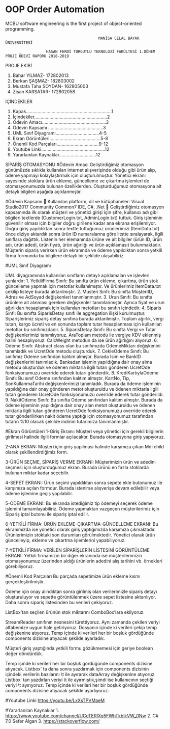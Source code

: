 # OOP Order Automation
MCBU software engineering is the first project of object-oriented programming.

                                             MANİSA CELAL BAYAR ÜNİVERSİTESİ
	
                      HASAN FERDİ TURGUTLU TEKNOLOJİ FAKÜLTESİ 1.DÖNEM PROJE ÖDEVİ RAPORU 2018-2019



PROJE EKİBİ
1. Bahar YILMAZ-   172802013
2. Berkan ŞAŞMAZ-   182803002
3. Mustafa Taha SOYDAN- 162805003
4. Zişan KARSATAR- 172802058





İÇİNDEKİLER
1. Kapak………………………………………………………….1
2. İçindekiler…………………………………………………2
3. Ödevin Amacı.………………………………………….3
4. Ödevin Kapsamı ………….…………………………3
5. UML Sınıf Diyagramı.…..…….…………………4-5
6. Ekran Görüntüleri………………………………….5-8
7. Önemli Kod Parçaları……………………………9-12
8. Youtube Linki…………………………………………..12
9. Yararlanılan Kaynaklar………………………..12











SİPARİŞ OTOMASYONU
#Ödevin Amacı
Geliştirdiğimiz otomasyon günümüzde sıklıkla kullanılan internet alışverişinde olduğu gibi ürün alıp, ödeme yapmayı kolaylaştırmak için oluşturulmuştur. Yönetici ekranı sayesinde stoklara ürün ekleme, güncelleme ve çıkartma işlemleri de otomasyonumuzda bulunan özelliklerden. Oluşturduğumuz otomasyona ait detaylı bilgileri aşağıda açıklanmıştır.

#Ödevin Kapsamı
		Kullanılan platform, dil ve kütüphaneler: Visual Studio2017 Community Common7 IDE, C#, .Net
		Geliştirdiğimiz otomasyon kapsamında ilk olarak müşteri ve yönetici girişi için şifre, kullanıcı adı gibi bilgileri textlerde (CustomerLogin.txt, AdminLogin.txt) tuttuk. Giriş işleminin güvenilir olması için bilgiler doğru girilene kadar ana ekrana erişilemiyor. Doğru giriş yapıldıktan sonra textte tuttuğumuz ürünlerimizi (ItemData.txt) önce diziye aktardık sonra ürün ID numaralarına göre litstte sıralayarak, ilgili sınıflara dağıttık. Listenin her elemanında ürüne ve ait bilgiler (ürün ID, ürün adı, ürün adedi, ürün fiyatı, ürün ağırlığı ve ürün açıklaması) bulunmaktadır. Müşterin sipariş verirken ürün ekranında ve ödeme yapıldıktan sonra yetkili firma formunda bu bilgilere detaylı bir şeklide ulaşabiliriz.








#UML Sınıf Diyagramı

UML diyagramında kullanılan sınıfların detaylı açıklamaları ve işlevleri şunlardır:
	1.	YetkiliFirma Sınıfı: Bu sınıfta ürün ekleme, çıkartma, ürün stok güncelleme yapmak için metotlar kullanılmıştır. Ve ürünlerimiz ItemData.txt çekilip listeye burada aktarılmıştır.
	2.	Musteri Sınfı: Bu sınıfta MüşteriID, Adres ve AdSoyad değişkenleri tanımlanmıştır. 
	3.	Urun Sınıfı: Bu sınıfta ürünlere ait alınması gereken değişkenler tanımlanmıştır. Ayrıca fiyat ve urun ağırlıkları hesaplamak için kullanılan metotları bu sınıfın içindedir.
	4.	Siparis Sınfı: Bu sınıfta SiparisDetay sınıfı ile aggregation ilişki kurulmuştur. Siparişlerimiz sipariş detay sınıfına burada aktarılmıştır. Toplam ağırlık, vergi tutarı, kargo ücreti ve en sonunda toplam tutar hesaplanması için kullanılan metotlar bu sınıfımızdadır.
	5.	SiparisDetay Sınıfı: Bu sınıfta Vergi ve Tutar değişkenlerimizi tanımlıyoruz. AraToplam metodu ile vergiye KDV eklenmiş halini hesaplıyoruz. CalcWeight metodun da ise ürün ağırlığını alıyoruz.
	6.	Odeme Sınıfı: Abstract class olan bu sınıfımızda OdemeMiktarı değişkenini tanımladık ve UcretOde metodu oluşturduk. 
	7.	CekleOdeme Sınıfı: Bu sınıfımız Odeme sınıfından kalıtım almıştır. Burada Isim ve BankID değişkenlerini tanımladık. Bankadan işlemin yapıldığına dair onay alma metodu oluşturduk ve ödenen miktarla ilgili tutarı gönderen UcretOde fonksiyonumuzu override ederek tutarı gönderdik.
	8.	KrediKartıylaOdeme Sınıfı: Bu sınıf Odeme sınıfından kalıtım almıştır. KartNo, Tip, SonKullanmaTarihi değişkenlerimizi tanımladık. Burada da ödeme işleminin yapıldığına dair onay gönderen metot oluşturuldu ve ödenen miktarla ilgili tutarı gönderen UcretOde fonksiyonumuzu override ederek tutar gönderildi.
	9.	NakitOdeme Sınıfı: Bu sınıfta Odeme sınıfından kalıtım almıştır. Burada da ödeme işleminin yapıldığına dair onay alan metot oluşturuldu ve ödenen miktarla ilgili tutarı gönderen UcretOde fonksiyonumuzu override ederek tutar gönderilirken nakit ödeme yaptığı için otomasyonumuz tarafından tutarın %10 olacak şekilde indirim tutarımıza tanımlanmıştır.

#Ekran Görüntüleri
1-Giriş Ekranı: Müşteri veya yönetici için gerekli bilgilerin girilmesi halinde ilgili formlar açılacaktır. Burada otomasyona giriş yapıyoruz.


2-ANA EKRAN: Müşteri için giriş yapılması halinde karşımıza çıkan Mdi child olarak şekillendirdiğimiz form.


3-ÜRÜN SEÇME, SİPARİŞ VERME EKRANI: Müşterimizin ürün ve adedini seçmesi için oluşturduğumuz ekran. Burada ürünü en fazla stoklarda bulunan miktar kadar seçebilir.  


4-SEPET EKRANI: Ürün seçimi yapıldıktan sonra sepete ekle butonumuz ile karşımıza açılan formdur. Burada istenirse alışverişe devam edilebilir veya ödeme işlemine geçiş yapılabilir. 


5-ÖDEME EKRANI: Bu ekranda istediğimiz tip ödemeyi seçerek ödeme işlemini tamamlayabiliriz. Ödeme yapmaktan vazgeçen müşterilerimiz için Sipariş iptal butonu ile sipariş iptal edilir.

6-YETKİLİ FİRMA: ÜRÜN EKLEME-ÇIKARTMA-GÜNCELLEME EKRANI: Bu ekranımızda ise yönetici olarak giriş yaptığımızda karşımıza çıkmaktadır. Ürünlerimizin stoktaki son durumları görülmektedir. Yönetici olarak ürün güncelleyip, ekleme ve çıkartma işlemlerini yapabiliyoruz.

7-YETKİLİ FİRMA: VERİLEN SİPARİŞLERİN LİSTESİNİ GÖRÜNTÜLEME EKRANI: Yetkili firmamızın bir diğer ekranında ise müşterilerimizin otomasyonumuz üzerinden aldığı ürünlerin adedini alış tarihini vb. örnekleri görebiliyoruz. 





#Önemli Kod Parçaları
Bu parçada sepetimize ürün ekleme kısmı gerçekleştirilmiştir.


Ödeme için onay alındıktan sonra girilmiş olan verilerimizle sipariş detayı oluşturuluyor ve sepette görüntülenmek üzere sepet listesine aktarılıyor. Daha sonra sipariş listesinden bu verileri çekiyoruz.




ListBox’tan seçilen ürünün stok miktarını ComboBox’lara ekliyoruz.

StreamReader sınıfının nesnesini türettiyoruz. Aynı zamanda çekilen veriyi alfabemize uygun hale getiriyoruz. Dosyanın içinde ki verileri çekip temp değişkenine atıyoruz. Temp içinde ki verileri her bir boşluk gördüğünde components dizisine atıyacak şekilde ayarladık.


Müşteri giriş yaptığında yetkili formu gözükmemesi için geriye boolean değer döndürdük. 

Temp içinde ki verileri her bir boşluk gördüğünde components dizisine atıyacak. Listbox' ta daha sonra yazdırmak için components dizisinin içindeki verilerin bazılarını \t ile ayırarak dataArray değişkenine atıyoruz. Listbox' tan yazdırlan veriyi \t ile ayırmıştık,şimdi ise kullanıcının seçtiği veriyi \t ayırıyoruz.
Temp içinde ki verileri her bir boşluk gördüğünde components dizisine atıyacak şekilde ayarlıyoruz.



#Youtube Linki
https://youtu.be/LxXsTPVMaeM

#Yararlanılan Kaynaklar
	1.	https://www.youtube.com/channel/UCeTERIXq5FWhTkblkVW_0Nw
	2.	C# 7.0 Sefer Algan
	3.	https://stackoverflow.com/	


